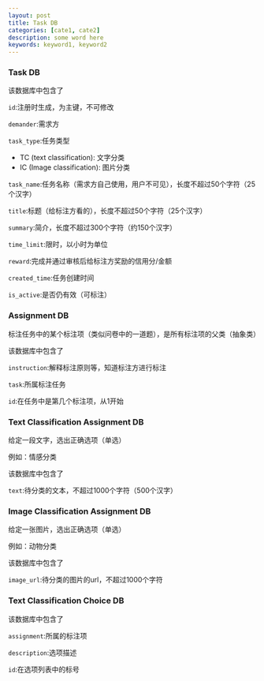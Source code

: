 ```yaml
---
layout: post
title: Task DB
categories: [cate1, cate2]
description: some word here
keywords: keyword1, keyword2
---
```


### Task DB

该数据库中包含了

`id`:注册时生成，为主键，不可修改

`demander`:需求方

`task_type`:任务类型
- TC (text classification): 文字分类
- IC (Image classification): 图片分类

`task_name`:任务名称（需求方自己使用，用户不可见），长度不超过50个字符（25个汉字）

`title`:标题（给标注方看的），长度不超过50个字符（25个汉字）

`summary`:简介，长度不超过300个字符（约150个汉字）

`time_limit`:限时，以小时为单位

`reward`:完成并通过审核后给标注方奖励的信用分/金额

`created_time`:任务创建时间

`is_active`:是否仍有效（可标注）

### Assignment DB

标注任务中的某个标注项（类似问卷中的一道题），是所有标注项的父类（抽象类）

该数据库中包含了

`instruction`:解释标注原则等，知道标注方进行标注

`task`:所属标注任务

`id`:在任务中是第几个标注项，从1开始

### Text Classification Assignment DB

给定一段文字，选出正确选项（单选）

例如：情感分类

该数据库中包含了

`text`:待分类的文本，不超过1000个字符（500个汉字）

### Image Classification Assignment DB

给定一张图片，选出正确选项（单选）

例如：动物分类

该数据库中包含了

`image_url`:待分类的图片的url，不超过1000个字符

### Text Classification Choice DB

该数据库中包含了

`assignment`:所属的标注项

`description`:选项描述

`id`:在选项列表中的标号
